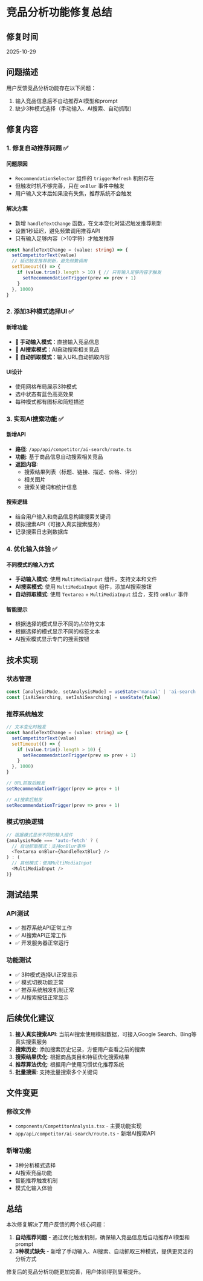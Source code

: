 # 竞品分析功能修复总结

## 修复时间
2025-10-29

## 问题描述
用户反馈竞品分析功能存在以下问题：
1. 输入竞品信息后不自动推荐AI模型和prompt
2. 缺少3种模式选择（手动输入、AI搜索、自动抓取）

## 修复内容

### 1. 修复自动推荐问题 ✅

#### 问题原因
- `RecommendationSelector` 组件的 `triggerRefresh` 机制存在
- 但触发时机不够完善，只在 `onBlur` 事件中触发
- 用户输入文本后如果没有失焦，推荐系统不会触发

#### 解决方案
- 新增 `handleTextChange` 函数，在文本变化时延迟触发推荐刷新
- 设置1秒延迟，避免频繁调用推荐API
- 只有输入足够内容（>10字符）才触发推荐

```typescript
const handleTextChange = (value: string) => {
  setCompetitorText(value)
  // 延迟触发推荐刷新，避免频繁调用
  setTimeout(() => {
    if (value.trim().length > 10) { // 只有输入足够内容才触发
      setRecommendationTrigger(prev => prev + 1)
    }
  }, 1000)
}
```

### 2. 添加3种模式选择UI ✅

#### 新增功能
- **📝 手动输入模式**：直接输入竞品信息
- **🤖 AI搜索模式**：AI自动搜索相关竞品
- **🔗 自动抓取模式**：输入URL自动抓取内容

#### UI设计
- 使用网格布局展示3种模式
- 选中状态有蓝色高亮效果
- 每种模式都有图标和简短描述

### 3. 实现AI搜索功能 ✅

#### 新增API
- **路径**: `/app/api/competitor/ai-search/route.ts`
- **功能**: 基于商品信息自动搜索相关竞品
- **返回内容**:
  - 搜索结果列表（标题、链接、描述、价格、评分）
  - 相关图片
  - 搜索关键词和统计信息

#### 搜索逻辑
- 结合用户输入和商品信息构建搜索关键词
- 模拟搜索API（可接入真实搜索服务）
- 记录搜索日志到数据库

### 4. 优化输入体验 ✅

#### 不同模式的输入方式
- **手动输入模式**: 使用 `MultiMediaInput` 组件，支持文本和文件
- **AI搜索模式**: 使用 `MultiMediaInput` 组件，添加AI搜索按钮
- **自动抓取模式**: 使用 `Textarea` + `MultiMediaInput` 组合，支持 `onBlur` 事件

#### 智能提示
- 根据选择的模式显示不同的占位符文本
- 根据选择的模式显示不同的标签文本
- AI搜索模式显示专门的搜索按钮

## 技术实现

### 状态管理
```typescript
const [analysisMode, setAnalysisMode] = useState<'manual' | 'ai-search' | 'auto-fetch'>('manual')
const [isAiSearching, setIsAiSearching] = useState(false)
```

### 推荐系统触发
```typescript
// 文本变化时触发
const handleTextChange = (value: string) => {
  setCompetitorText(value)
  setTimeout(() => {
    if (value.trim().length > 10) {
      setRecommendationTrigger(prev => prev + 1)
    }
  }, 1000)
}

// URL抓取后触发
setRecommendationTrigger(prev => prev + 1)

// AI搜索后触发
setRecommendationTrigger(prev => prev + 1)
```

### 模式切换逻辑
```typescript
// 根据模式显示不同的输入组件
{analysisMode === 'auto-fetch' ? (
  // 自动抓取模式：支持onBlur事件
  <Textarea onBlur={handleTextBlur} />
) : (
  // 其他模式：使用MultiMediaInput
  <MultiMediaInput />
)}
```

## 测试结果

### API测试
- ✅ 推荐系统API正常工作
- ✅ AI搜索API正常工作
- ✅ 开发服务器正常运行

### 功能测试
- ✅ 3种模式选择UI正常显示
- ✅ 模式切换功能正常
- ✅ 推荐系统触发机制正常
- ✅ AI搜索按钮正常显示

## 后续优化建议

1. **接入真实搜索API**: 当前AI搜索使用模拟数据，可接入Google Search、Bing等真实搜索服务
2. **搜索历史**: 添加搜索历史记录，方便用户查看之前的搜索
3. **搜索结果优化**: 根据商品类目和特征优化搜索结果
4. **推荐算法优化**: 根据用户使用习惯优化推荐系统
5. **批量搜索**: 支持批量搜索多个关键词

## 文件变更

### 修改文件
- `components/CompetitorAnalysis.tsx` - 主要功能实现
- `app/api/competitor/ai-search/route.ts` - 新增AI搜索API

### 新增功能
- 3种分析模式选择
- AI搜索竞品功能
- 智能推荐触发机制
- 模式化输入体验

## 总结

本次修复解决了用户反馈的两个核心问题：
1. **自动推荐问题** - 通过优化触发机制，确保输入竞品信息后自动推荐AI模型和prompt
2. **3种模式缺失** - 新增了手动输入、AI搜索、自动抓取三种模式，提供更灵活的分析方式

修复后的竞品分析功能更加完善，用户体验得到显著提升。
